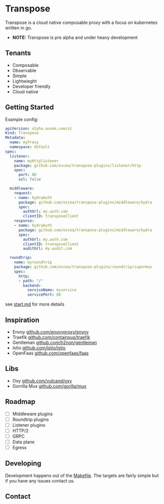 # Transpose

Transpose is a cloud native composable proxy with a focus on kubernetes written in go.

* **NOTE:** Transpose is pre alpha and under heavy development

## Tenants

* Composable
* Observable
* Simple
* Lightwieght
* Developer friendly
* Cloud native

## Getting Started
Example config:   
```yaml
apiVersion: alpha.aunem.com/v1
Kind: Transpose
Metadata:
  name: myProxy
  namespace: default
spec:
  listener:
    name: myHttplistener
    package: github.com/oscea/transpose-plugins/listener/http
    spec: 
      port: 80
      ssl: false

  middleware:
    request:
    - name: hydraAuth
      package: github.com/oscea/transpose-plugins/middleware/hydra
      spec:
        authUrl: my.auth.com
        clientID: transposeClient
    response:
    - name: hydraAuth
      package: github.com/oscea/transpose-plugins/middleware/hydra
      spec:
        authUrl: my.auth.com
        clientID: transposeClient
        auditUrl: my.audit.com

  roundtrip:
    name: myroundtrip
    package: github.com/oscea/transpose-plugins/roundtrip/supermux
    spec:
      http:
      - path: "/"
        backend:
          serviceName: myservice
          servicePort: 80
```

see [start.md](docs/start.md) for more details

## Inspiration

* Envoy [github.com/envoyproxy/envoy](github.com/envoyproxy/envoy)
* Traefik [github.com/containous/traefik](github.com/containous/traefik)
* Gentleman [github.com/h2non/gentleman](github.com/h2non/gentleman)
* Istio [github.com/istio/istio](github.com/istio/istio)
* OpenFaas [github.com/openfaas/faas](github.com/openfaas/faas)

## Libs

* Oxy [github.com/vulcand/oxy](github.com/vulcand/oxy)
* Gorrilla Mux [github.com/gorilla/mux](github.com/gorilla/mux)

## Roadmap

- [ ] Middleware plugins   
- [ ] Roundtrip plugins   
- [ ] Listener plugins
- [ ] HTTP/2   
- [ ] GRPC   
- [ ] Data plane    
- [ ] Egress 

## Developing

Development happens out of the [Makefile](./Makefile). The targets are fairly simple but if you have any issues contact us.

## Contact
